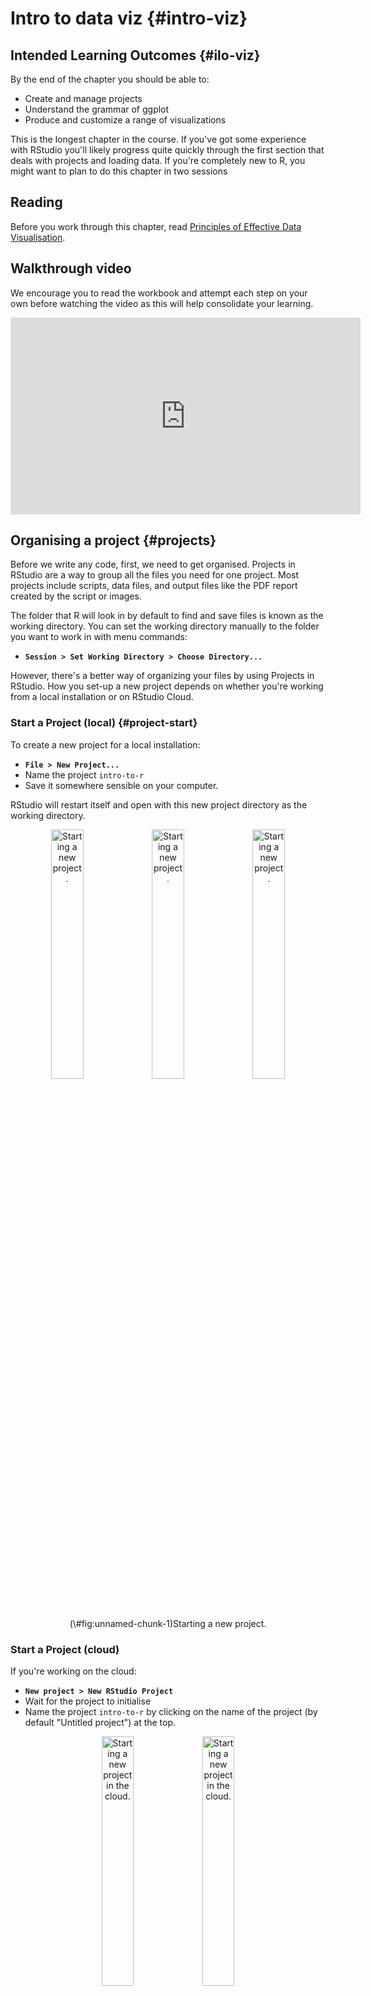 # Intro to data viz {#intro-viz}

## Intended Learning Outcomes {#ilo-viz}

By the end of the chapter you should be able to:

* Create and manage projects
* Understand the grammar of ggplot
* Produce and customize a range of visualizations

This is the longest chapter in the course. If you've got some experience with RStudio you'll likely progress quite quickly through the first section that deals with projects and loading data. If you're completely new to R, you might want to plan to do this chapter in two sessions

## Reading

Before you work through this chapter, read [Principles of Effective Data Visualisation](https://www.cell.com/patterns/fulltext/S2666-3899(20)30189-6).

## Walkthrough video

We encourage you to read the workbook and attempt each step on your own before watching the video as this will help consolidate your learning. 

<iframe width="560" height="315" src="https://www.youtube.com/embed/UMIq9h8Di8k" title="YouTube video player" frameborder="0" allow="accelerometer; autoplay; clipboard-write; encrypted-media; gyroscope; picture-in-picture" allowfullscreen></iframe>

## Organising a project {#projects}

Before we write any code, first, we need to get organised. <a class='glossary'>Projects<span class='def'></span></a> in RStudio are a way to group all the files you need for one project. Most projects include scripts, data files, and output files like the PDF report created by the script or images.

The folder that R will look in by default to find and save files is known as the <a class='glossary'>working directory<span class='def'></span></a>. You can set the working directory manually to the folder you want to work in with menu commands:

-   **`Session > Set Working Directory > Choose Directory...`**

However, there's a better way of organizing your files by using Projects in RStudio. How you set-up a new project depends on whether you're working from a local installation or on RStudio Cloud.

### Start a Project (local) {#project-start}

To create a new project for a local installation:

-   **`File > New Project...`**
-   Name the project <code class='path'>intro-to-r</code>
-   Save it somewhere sensible on your computer.

RStudio will restart itself and open with this new project directory as the working directory.

<div class="figure" style="text-align: center">
<img src="images/reports/new_proj_1.png" alt="Starting a new project." width="32%" /><img src="images/reports/new_proj_2.png" alt="Starting a new project." width="32%" /><img src="images/reports/new_proj_3.png" alt="Starting a new project." width="32%" />
<p class="caption">(\#fig:unnamed-chunk-1)Starting a new project.</p>
</div>

### Start a Project (cloud)

If you're working on the cloud:

- **`New project > New RStudio Project`**
- Wait for the project to initialise
- Name the project <code class='path'>intro-to-r</code> by clicking on the name of the project (by default "Untitled project") at the top.

<div class="figure" style="text-align: center">
<img src="images/reports/new_project.png" alt="Starting a new project in the cloud." width="32%" /><img src="images/reports/name_project.png" alt="Starting a new project in the cloud." width="32%" />
<p class="caption">(\#fig:unnamed-chunk-2)Starting a new project in the cloud.</p>
</div>

For both a local and cloud project, click on the Files tab in the lower right pane to see the contents of the project directory. You will see a file called `intro-to-r.Rproj`, which is a file that contains all of the project information. You can double-click on it to open up the project.

::: {.info data-latex=""}
Depending on your settings, you may also see a directory called `.Rproj.user`, which contains your specific user settings. You can ignore this and other "invisible" files that start with a full stop.
:::

## R Markdown {#rmarkdown}

For this course we will use <a class='glossary'>R Markdown<span class='def'></span></a> to write and save our code in, which is similar to the Jupyter notebooks that the workbench uses. We won't have time to cover too many of the features of R Markdown but it's an incredibly powerful format that allows you to create fully reproducible reports where all text, code, and analysis is contained within the one document. You can also use it to create websites, online books (like this one), presentations, and Shiny apps. If you'd like to learn more about R Markdown, there's links to additional resources in Section \@ref(resources-viz).

### New document

To open a new R Markdown document click:

-   **`File > New File > R Markdown`**

You will be prompted to give it a title; call the document `Intro to data viz`. You can also change the author name. Keep the output format as HTML.

Once you've opened a new document be sure to save it by clicking **`File > Save As...`**. Name this file something sensible like `chapter_3` (if you are on a Mac and can see the file <a class='glossary'>extension<span class='def'></span></a>, name it `chapter_3.Rmd`). This file will automatically be saved in your project folder, i.e., your working directory, so you should now see this file appear in your file viewer pane.

When you first open a new R Markdown document you will see a bunch of welcome text that looks like this:

<div class="figure" style="text-align: center">
<img src="images/reports/markdown-default.png" alt="New R Markdown text" width="100%" />
<p class="caption">(\#fig:img-markdown-default)New R Markdown text</p>
</div>

Click **knit** to see what this template looks like when it has been rendered, then, do the following steps:

-   Delete **everything** after the setup chunk
-   Skip a line after the setup chunk and type "## Loading packges" (with the hashes but without the quotation marks); make sure there are no spaces before the hashes and at least one space after the hashes before the subtitle
-   Skip a line and click the insert new code menu (a green box with a C and a plus sign) then **`R`**

### Code chunks {#code-chunks}

What you have created is a subtitle and a **code chunk**. In R Markdown, anything written in a grey code chunk is assumed to be code, and anything written in the white space (between the code chunks) is regarded as normal text (the actual colours will depend on which theme you have applied, but we will refer to the default white and grey). This makes it easy to combine both text and code in one document.

::: {.dangerous data-latex=""}
When you create a new code chunk you should notice that the grey box starts and ends with three back ticks \`\`\`. One common mistake is to accidentally delete these back ticks. Remember, code chunks and text entry are different colours - if the colour of certain parts of your Markdown doesn't look right, check that you haven't deleted the back ticks.
:::

In your code chunk, write the code to load some of the packages that you installed Section \@ref(packages) 


```r
library(tidyverse)
library(patchwork)
library(ggthemes)
library(medicaldata)
library(gapminder)
```

### Running code

When you're working in an R Markdown document, there are several ways to run your lines of code.

1.  First, you can highlight the code you want to run and then click `Run` -\> `Run Selected Line(s)`, however this is tedious and can cause problems if you don't highlight *exactly* the code you want to run. This is the most common method of running code we see with beginners, but you should aim to make your life easier and **don't do this**

2.  Alternatively, you can press the green "play" button at the top-right of the code chunk and this will run **all** lines of code in that chunk.

3.  Even better is to learn some of the [keyboard short cuts](https://support.rstudio.com/hc/en-us/articles/200711853-Keyboard-Shortcuts-in-the-RStudio-IDE) for R Studio. To run a single line of code, make sure that the cursor is in the line of code you want to run (it can be anywhere) and press `ctrl + enter` or `Cmd + enter` if you're on a Mac. If you want to run all of the code in the code chunk, press `ctrl/cmd + shift + enter`. Learn these short cuts, they will make your life easier! 

Run your code using method 3. You should see the packages load in the console.

## Loading data

If you're using the *All of Us* Researcher Workbench, you'll load in the data from the Researcher Workbench but it's useful to know how to import data into R more generally. Broadly speaking there are three types of data you can load when working in R:

1.  Built-in data sets that come with the packages you install that are useful for reproducible demos. Common ones you will see when you Google help documentation are `mtcars` and `diamonds` but we'll be using datasets from the `medicaldata` package that are built specifically for teaching data skills to health researchers.
2.  Data sets stored online and accessed via a URL.
3.  Data sets stored locally on your computer.

We'll start with 1 and move to 2 and 3 soon.

### Built-in data

The <code><span><span class='fu'><a target='_blank' href='https://rdrr.io/r/utils/data.html'>data</a></span><span class='op'>(</span><span class='op'>)</span></span></code> function lists the data sets available.


```r
# list datasets built in to base R and all installed packages
data()

# lists datasets in a specific package
data(package = "medicaldata")
```

Type the name of a data set into the <a class='glossary'>console<span class='def'></span></a> to see the data. For example, type `?covid_testing` into the console to see the dataset description for `covid_testing`, which is a data set included with <code class='package'>medicaldata</code>.


```r
?covid_testing                
```

You can also use the <code><span><span class='fu'><a target='_blank' href='https://rdrr.io/r/utils/data.html'>data</a></span><span class='op'>(</span><span class='op'>)</span></span></code> function to load a dataset into your <a class='glossary'>global environment<span class='def'></span></a>.


```r
# loads covid testing data into the environment
data("covid_testing")
```

You can now use this data. Insert a new heading (\##) named "My first plot". The underneath it, create a new code chunk, and copy, paste, and run the below code. You may not understand this yet, but you will by the end of the session.


```r
ggplot(covid_testing, aes(x = pan_day)) +
  geom_histogram(colour = "black") +
  theme_economist() +
  labs(title = "COVID-19 cases",
       y = "Number of cases", x = "Day after pandemic")
```

### Online sources {#loading-online}

Now, let's try loading data that is stored online. Create a code chunk in your document and copy, paste, and run the below code. This code loads the `gapminder` dataset that is contained in the <code class='package'>gapminder</code> package, except we've saved it as a `.csv` file and uploaded it to GitHub for the purposes of this exercise. The dataset contains an excerpt of the Gapminder data on life expectancy, GDP per capita, and population by country from 1952 to 2007.

-   The data is stored in a `.csv` file so we're going to use the `read_csv()` function to load it in.
-   Note that the url is contained within double quotation marks - it won't work without this.


```r
# read in data
gapminder <- read_csv("https://raw.githubusercontent.com/emilynordmann/AllOfUs-intro-to-r/main/book/data/gapminder.csv")
```

::: {.warning data-latex=""}
If you get an error message that looks like:

> Error in read_csv("https://raw.githubusercontent.com/emilynordmann/AllOfUs-intro-to-r/main/book/data/gapminder.csv") :\
> could not find function "read_csv"

This means that you have not loaded tidyverse. Check that `library(tidyverse)` is in the setup chunk and that you have run the setup chunk.
:::

Create another heading (\##) named "My second plot", another code chunk below it, and copy, paste, and run the code below.


```r
ggplot(gapminder, aes(x = continent, y = lifeExp)) +
  geom_boxplot() +
  theme_excel() +
  labs(y = "Life Expectancy",
       title = "Life Expectancy by Continent",
       subtitle = "1952 - 2007",
       x = NULL) +
  theme(legend.position = "bottom")
```

## Knitting your file {#rmd-knit}

Before we move on to focus on visualisation, we are going to <a class='glossary'>knit<span class='def'></span></a>, or compile, the file into a document type of our choosing. To knit your file click:

-   **`Knit > Knit to HMTL`**

R Markdown will create and display a new HTML document, but it will also automatically save this file in your working directory.

::: {.info data-latex=""}
You can also knit by typing the following code into the console. Never put this in an Rmd script itself, or it will try to knit itself in an infinite loop.


```r
rmarkdown::render("chapter_3.Rmd")

# alternatively, you can use this, but may get a warning
knitr::knit2html("chapter_3.Rmd")
```
:::

We don't have time to cover how to customise the knitted output in this course, but suffice to say that you can control almost every aspect, from whether the code is displayed or hidden, to the size and placement of the figures.

As you work through this course, we encourage you to use the Markdown document to take notes on the code and the output you create so that you have a complete single record of the work you've done. In particular, use headings and new code chunks to separate tasks, and if (when) you experience an error, make a note of how you fixed it.

Ok, let's get started properly.

## Building plots

There are multiple approaches to data visualization in R; in this course we will use the popular package <code class='package'>ggplot2</code>, which is part of the larger `tidyverse` collection of packages. A grammar of graphics (the "gg" in "ggplot") is a standardised way to describe the components of a graphic. <code class='package'>ggplot2</code> uses a layered grammar of graphics, in which plots are built up in a series of layers. It may be helpful to think about any picture as having multiple elements that sit semi-transparently over each other. A good analogy is old animated movies where artists would create a background and then add moveable elements on top of the background via transparencies.

Figure \@ref(fig:layers) displays the evolution of a simple scatterplot using this layered approach. First, the plot space is built (layer 1); the variables are specified (layer 2); the type of visualisation (known as a `geom`) that is desired for these variables is specified (layer 3) - in this case `geom_point()` is called to visualise individual data points; a second geom is added to include a line of best fit (layer 4), the axis labels are edited for readability (layer 5), and finally, a theme is applied to change the overall appearance of the plot (layer 6).

<div class="figure" style="text-align: center">
<img src="03-intro-to-viz_files/figure-html/layers-1.png" alt="Evolution of a layered plot" width="100%" />
<p class="caption">(\#fig:layers)Evolution of a layered plot</p>
</div>

Importantly, each layer is independent and independently customizable. For example, the size, color and position of each component can be adjusted, or one could, for example, remove the first geom (the data points) to only visualize the line of best fit, simply by removing the layer that draws the data points (Figure \@ref(fig:remove-layer)). The use of layers makes it easy to build up complex plots step-by-step, and to adapt or extend plots from existing code.

<div class="figure" style="text-align: center">
<img src="03-intro-to-viz_files/figure-html/remove-layer-1.png" alt="Final plot with scatterplot layer removed." width="100%" />
<p class="caption">(\#fig:remove-layer)Final plot with scatterplot layer removed.</p>
</div>

## Plot setup

### Data {#plot-setup-data}

Every plot starts with the `ggplot()` function and a data table. If your data are not loaded or you have a typo in your code, this will give you an error message. It's best to check your plot after each step, so that you can figure out where errors are more easily.


```r
ggplot(data = gapminder)
```

<div class="figure" style="text-align: center">
<img src="03-intro-to-viz_files/figure-html/build-plot-setup-1.png" alt="A blank ggplot." width="100%" />
<p class="caption">(\#fig:build-plot-setup)A blank ggplot.</p>
</div>

### Mapping

The next <a class='glossary'>argument<span class='def'></span></a> to `ggplot()` is the `mapping`. This tells the plot which columns in the data should be represented by, or "mapped" to, different aspects of the plot, such as the x-axis, y-axis, line colour, object fill, or line style. These aspects, or "aesthetics", are listing inside the `aes()` function.

Set the arguments `x` and `y` to the names of the columns you want to be plotted on those axes. Here, we want to plot the wait time on the x-axis and the call time on the y-axis.


```r
# set up the plot with mapping
ggplot(
  data = gapminder, 
  mapping = aes(x = lifeExp, y = gdpPercap)
)
```

<div class="figure" style="text-align: center">
<img src="03-intro-to-viz_files/figure-html/build-plot-mapping-1.png" alt="A blank plot with x- and y- axes mapped." width="100%" />
<p class="caption">(\#fig:build-plot-mapping)A blank plot with x- and y- axes mapped.</p>
</div>

::: {.info data-latex=""}
In the example above, we wrote out the names of the <a class='glossary'>arguments<span class='def'></span></a> `data` and `mapping`, but in practice, almost everyone omits them. Just make sure you put the data and mapping in the right order.


```r
ggplot(gapminder,  aes(lifeExp, gdpPercap))
```
:::

### Geoms

Now we can add our plot elements in layers. These are referred to as <a class='glossary'>geoms<span class='def'></span></a> and their functions start with `geom_`. You **add** layers onto the base plot created by `ggplot()` with a plus (`+`).


```r
ggplot(gapminder, aes(x = lifeExp, y = gdpPercap)) +
  geom_point() # scatterplot
```

<div class="figure" style="text-align: center">
<img src="03-intro-to-viz_files/figure-html/build-plot-geoms-1.png" alt="Adding a scatterplot with geom_point()." width="100%" />
<p class="caption">(\#fig:build-plot-geoms)Adding a scatterplot with geom_point().</p>
</div>

::: {.warning data-latex=""}
Somewhat annoyingly, the plus has to be on the end of the previous line, not at the start of the next line. If you do make this mistake, it will run the first line of code to produce the base layer but then you will get the following error message rather than adding on `geom_point()`.


```r
ggplot(gapminder, aes(x = lifeExp, y = gdpPercap)) 
```

<img src="03-intro-to-viz_files/figure-html/unnamed-chunk-11-1.png" width="100%" style="display: block; margin: auto;" />

```r
+ geom_point() # scatterplot
```

```
## Error:
## ! Cannot use `+` with a single argument
## ℹ Did you accidentally put `+` on a new line?
```
:::

### Multiple geoms

Part of the power of <code class='package'>ggplot2</code> is that you can add more than one geom to a plot by adding on extra layers and so it quickly becomes possible to make complex and informative visualisations. Importantly, the layers display in the order you set them up. The code below uses the same geoms to produce a scatterplot with a line of best fit but orders them differently.


```r
# Points first
ggplot(gapminder, aes(x = lifeExp, y = gdpPercap)) +
  geom_point() + # scatterplot
  geom_smooth(method = "loess") # line of best fit

# Line first
ggplot(gapminder, aes(x = lifeExp, y = gdpPercap)) +
  geom_smooth(method = "loess") + # line of best fit
  geom_point() # scatterplot
```

<div class="figure" style="text-align: center">
<img src="03-intro-to-viz_files/figure-html/build-plot-geom2-1.png" alt="Points first versus line first." width="100%" />
<p class="caption">(\#fig:build-plot-geom2)Points first versus line first.</p>
</div>

### Saving plots

Just like you can save numbers and data tables to objects, you can also save the output of `ggplot()`. The code below produces the same plots we created above but saves them to objects named `point_first` and `line_first`. If you run this code, the plots won't display like they have done before. Instead, you'll see the object names appear in the environment pane.


```r
point_first <- 
ggplot(gapminder, aes(x = lifeExp, y = gdpPercap)) +
  geom_point() + # scatterplot
  geom_smooth(method = "loess") # line of best fit
  
line_first <-
ggplot(gapminder, aes(x = lifeExp, y = gdpPercap)) +
  geom_smooth(method = "loess") + # line of best fit
  geom_point() # scatterplot
```

To view the plots, call the objects by name. This will output each plot separately.


```r
point_first # view first plot
line_first # view second plot
```

### Combining plots

One of the reasons to save your plots to objects is so that you can combine multiple plots using functions from the `patchwork` package. The below code produces the above plot by combining the two plots with `+` and then specifying that we want the plots produced on a single row with the `nrow` argument in `plot_layout()`.


```r
# add plots together in 1 row; try changing nrow to 2
point_first + line_first + plot_layout(nrow = 1)
```

<div class="figure" style="text-align: center">
<img src="03-intro-to-viz_files/figure-html/build-plot-geom2b-1.png" alt="Combining plots with patchwork." width="100%" />
<p class="caption">(\#fig:build-plot-geom2b)Combining plots with patchwork.</p>
</div>

### Saving plots to disk

Another reason to save you plots to an object is so that you can save them to disk using `ggsave()`. The `filename` argument specifies what the name of the file you save will be - it must have a file extension although you can choose the image format (e.g., .png, .jpeg). The resulting file will save into your project directory. There are many more options to `ggsave()` that allow you to specify the height, width, and resolution of the image you save.


```r
ggsave(filename = "my_plot.png", plot = point_first)
```


## Customising plots

### Format axes

Now we need to make the axes look neater. There are several functions you can use to change the axis labels, but the most powerful ones are the `scale_` functions. You need to use a scale function that matches the data you're plotting on that axis and this is where it becomes particularly important to know what type of data you're working with. Both of the axes here are <a class='glossary'>continuous<span class='def'></span></a>, so we'll use `scale_x_continuous()` and `scale_y_continuous()`.

The `name` argument changes the axis label. The `breaks` argument sets the major units and needs a <a class='glossary'>vector<span class='def'></span></a> of possible values, which can extend beyond the range of the data (e.g., `wait time` only goes up to 350, but we can specify breaks up to 600 in case we wanted to reuse our code with new data with different values). The `seq()` function creates a sequence of numbers `from` one `to` another `by` specified steps.


```r
ggplot(gapminder, aes(x = lifeExp, y = gdpPercap)) +
  geom_point() + 
  geom_smooth(method = "loess") + 
  scale_x_continuous(name = "Life Expectancy", 
                     breaks = seq(from = 0, to = 100, by = 10)) +
  scale_y_continuous(name = "GDP per capita",
                     breaks = seq(from = 0, to = 125000, by = 25000))
```

```
## `geom_smooth()` using formula = 'y ~ x'
```

<div class="figure" style="text-align: center">
<img src="03-intro-to-viz_files/figure-html/build-plot-axes-1.png" alt="Formatting plot axes with scale_ functions." width="100%" />
<p class="caption">(\#fig:build-plot-axes)Formatting plot axes with scale_ functions.</p>
</div>

::: {.try data-latex=""}
Check the help for `?scale_x_continuous` to see how you would set the minor units or specify how many breaks you want instead.
:::

### Axis limits

If you want to change the minimum and maximum values on an axis, use the `coord_cartesian()` function. Many plots make more sense if the minimum and maximum values represent the range of possible values, even if those values aren't present in the data. Here, life expectancy and GDP can't be less than 0, so we'll set the minimum values to 0 and the maximum values to the first break above the highest value.


```r
ggplot(gapminder, aes(x = lifeExp, y = gdpPercap)) +
  geom_point() + 
  geom_smooth(method = "loess") + 
  scale_x_continuous(name = "Life Expectancy", 
                     breaks = seq(from = 0, to = 100, by = 10)) +
  scale_y_continuous(name = "GDP per capita",
                     breaks = seq(from = 0, to = 125000, by = 25000)) +
  coord_cartesian(xlim = c(0, 100), 
                  ylim = c(0, 120000))
```

```
## `geom_smooth()` using formula = 'y ~ x'
```

<div class="figure" style="text-align: center">
<img src="03-intro-to-viz_files/figure-html/build-plot-limits-1.png" alt="Changing the axis limits." width="100%" />
<p class="caption">(\#fig:build-plot-limits)Changing the axis limits.</p>
</div>

::: {.dangerous data-latex=""}
You can also set the `limits` argument inside the `scale_` functions, but this actually removes any data that falls outside these limits, rather than cropping your plot, and this can change the appearance of certain types of plots like violin plots and density plots.
:::

### Themes

<code class='package'>ggplot2</code> comes with several built-in themes, such as `theme_minimal()` and `theme_bw()`, but the <code class='package'><a href='https://yutannihilation.github.io/allYourFigureAreBelongToUs/ggthemes/' target='_blank'>ggthemes</a></code> package provides even more themes to match different software, such as GoogleDocs or Stata, or publications, such as the Economist or the Wall Street Journal. Let's add the GoogleDocs theme, but change the font size to 18 with the `base_size` argument.

It's also worth highlighting that this code is starting to look quite complicated because of the number of layers, but because we've built it up slowly it should (hopefully!) make sense. If you see examples of <code class='package'>ggplot2</code> code online that you'd like to adapt, build the plot up layer by layer and it will make it easier to understand what each layer adds.


```r
ggplot(gapminder, aes(x = lifeExp, y = gdpPercap)) +
  geom_point() + 
  geom_smooth(method = "loess") + 
  scale_x_continuous(name = "Life Expectancy", 
                     breaks = seq(from = 0, to = 100, by = 10)) +
  scale_y_continuous(name = "GDP per capita",
                     breaks = seq(from = 0, to = 125000, by = 25000)) +
  coord_cartesian(xlim = c(0, 100), 
                  ylim = c(0, 120000))+
  ggthemes::theme_gdocs(base_size = 16)
```

```
## `geom_smooth()` using formula = 'y ~ x'
```

<div class="figure" style="text-align: center">
<img src="03-intro-to-viz_files/figure-html/build-plot-theme-1.png" alt="Changing the theme." width="100%" />
<p class="caption">(\#fig:build-plot-theme)Changing the theme.</p>
</div>

## Appropriate plots

Now that you know how to build up a plot by layers and customize its appearance, you're ready to learn about some more plot types. Different types of data require different types of plots, so this section is organised by data type.

The [ggplot2 cheat sheet](https://raw.githubusercontent.com/rstudio/cheatsheets/main/data-visualization.pdf) is a great resource to help you find plots appropriate to your data, based on how many variables you're plotting and what type they are. The examples below all use the same customer satisfaction data, but each plot communicates something different.

We don't expect you to memorize all of the plot types or the methods for customizing them, but it will be helpful to try out the code in the examples below for yourself, changing values to test your understanding.

### Counting categories

#### Bar plot

If you want to count the number of things per category, you can use `geom_bar()`. You only need to provide a `x` mapping to `geom_bar()` because by default `geom_bar()` uses the number of observations in each group of `x` and the value for `y`, so you don't need to tell it what to put on the y-axis.


```r
ggplot(covid_testing, aes(x = result)) +
  geom_bar()
```

<img src="03-intro-to-viz_files/figure-html/unnamed-chunk-15-1.png" width="100%" style="display: block; margin: auto;" />

### One continuous variable

If you have a continuous variable, like the number of seconds callers have to wait, you can use `geom_histogram()` or `geom_density()` to show the distribution. Just like `geom_bar()` you are only required to specify the `x` variable.

#### Histogram

A histogram splits the data into "bins" along the x-axis and shows the count of how many observations are in each bin along the y-axis (the covid testing data is from a children's hospital).


```r
ggplot(covid_testing, aes(x = age)) +
  geom_histogram()
```

```
## `stat_bin()` using `bins = 30`. Pick better value with `binwidth`.
```

<div class="figure" style="text-align: center">
<img src="03-intro-to-viz_files/figure-html/unnamed-chunk-16-1.png" alt="Histogram of wait times." width="100%" />
<p class="caption">(\#fig:unnamed-chunk-16)Histogram of wait times.</p>
</div>

You should always set the `binwidth` or number of `bins` to something meaningful for your data (otherwise you get an annoying message). You might need to try a few options before you find something that looks good and conveys the meaning of your plot -- try changing the values of `binwidth` and `bins` below to see what works best.


```r
# adjust width of each bar
ggplot(covid_testing, aes(x = age)) +
  geom_histogram(binwidth = 20)

# adjust number of bars
ggplot(covid_testing, aes(x = age)) +
  geom_histogram(bins = 50)
```

By default, the bars start *centered* on 0, so if `binwidth` is set to 20, the first bar would include -10 to 10 years old, which doesn't make much sense. We can set `boundary = 0` so that each bar represents increments of 20 years *starting* from 0.


```r
ggplot(covid_testing, aes(x = age)) +
  geom_histogram(binwidth = 20, boundary = 0)
```

<img src="03-intro-to-viz_files/figure-html/unnamed-chunk-18-1.png" width="100%" style="display: block; margin: auto;" />

Finally, the default style of grey bars is ugly, so you can change that by setting the `fill` and `colour`, as well as using `scale_x_continuous()` to update the axis labels.


```r
ggplot(covid_testing, aes(x = age)) +
  geom_histogram(binwidth = 20, 
                 boundary = 0, 
                 fill = "white", 
                 color = "black") +
  scale_x_continuous(name = "Subject age at covid test",
                     breaks = seq(0, 150, 20))
```

<div class="figure" style="text-align: center">
<img src="03-intro-to-viz_files/figure-html/unnamed-chunk-19-1.png" alt="Histogram with custom styles." width="100%" />
<p class="caption">(\#fig:unnamed-chunk-19)Histogram with custom styles.</p>
</div>

#### Frequency plot

Rather than plotting each bin as a bar, you can connect a line across the top of each bin using a frequency plot. The function `geom_freqpoly()` works the same as `geom_histogram()`, except it can't take a `fill` argument because it's just a line.


```r
ggplot(covid_testing, aes(x = age)) +
  scale_x_continuous(name = "Subject age at covid test",
                     breaks = seq(0, 150, 20)) +
  geom_freqpoly(boundary = 0, binwidth = 20, 
                color = "black")
```

<img src="03-intro-to-viz_files/figure-html/unnamed-chunk-20-1.png" width="100%" style="display: block; margin: auto;" />

#### Density plot

If the distribution is smooth, a density plot is often a better way to show the distribution. A density plot doesn't need the `binwidth` or `boundary` arguments because it doesn't split the data into bins, but it can have `fill`.


```r
ggplot(covid_testing, aes(x = age)) +
  scale_x_continuous(name = "Subject age at covid test",
                     breaks = seq(0, 150, 20)) +
  geom_density(fill = "purple", color = "black")
```

<img src="03-intro-to-viz_files/figure-html/unnamed-chunk-21-1.png" width="100%" style="display: block; margin: auto;" />

### Grouped continuous variables

There are several ways to compare continuous data across groups. Which you choose depends on what point you are trying to make with the plot.

#### Subdividing distributions

In previous plots, we have used `fill` purely for visual reasons, e.g., we have changed the colour of the histogram bars to make them look nicer. However, you can also use `fill` to represent another variable so that the colours become meaningful.

Setting the `fill` aesthetic in the mapping will produce different coloured bars for each category of the `fill` variable, in this case `issue_category`.


```r
ggplot(gapminder, aes(x = lifeExp, fill = continent)) +
  geom_histogram(boundary = 0, 
                 binwidth = 1,
                 color = "black")
```

<div class="figure" style="text-align: center">
<img src="03-intro-to-viz_files/figure-html/unnamed-chunk-22-1.png" alt="Histogram with categories represented by fill." width="100%" />
<p class="caption">(\#fig:unnamed-chunk-22)Histogram with categories represented by fill.</p>
</div>

By default, the categories are positioned stacked on top of each other. The function `geom_area()` gives a similar effect when `stat = "bin"`.


```r
# area plot
ggplot(gapminder, aes(x = lifeExp, fill = continent)) +
  geom_area(stat = "bin", 
            boundary = 0, 
            binwidth = 15, 
            color = "black")
```

<div class="figure" style="text-align: center">
<img src="03-intro-to-viz_files/figure-html/unnamed-chunk-23-1.png" alt="Stacked area plot." width="100%" />
<p class="caption">(\#fig:unnamed-chunk-23)Stacked area plot.</p>
</div>

#### Comparing distributions

If you want to compare more than one distribution, you can set the `position` argument of `geom_histogram()` to "dodge" to put the bars for each group next to each other instead of stacking them. However, this can look confusing with several categories. Instead, use`geom_freqpoly()` to plot a line connecting the top of each bin.


```r
# dodged histogram
histogram_dodge <- 
ggplot(gapminder, aes(x = lifeExp, fill = continent)) +
  geom_histogram(boundary = 0, 
                 binwidth = 20,
                 color = "black",
                 position = "dodge")+
  ggtitle("Dodged Histogram")

# frequency plot
freqpoly_plot <- 
ggplot(gapminder, aes(x = lifeExp, colour = continent)) +
  geom_freqpoly(binwidth = 20, 
                boundary = 0,
                size = 2) +
  scale_x_continuous(name = "Life Expecancy",
                     breaks = seq(0, 100, 20)) +
  ggtitle("Frequency")
```

```
## Warning: Using `size` aesthetic for lines was deprecated in ggplot2 3.4.0.
## ℹ Please use `linewidth` instead.
## This warning is displayed once every 8 hours.
## Call `lifecycle::last_lifecycle_warnings()` to see where this warning was
## generated.
```

```r
# put plots together
histogram_dodge + freqpoly_plot + 
  plot_layout(nrow = 1, guides = "collect") # collects the legends together, try removing this
```

<div class="figure" style="text-align: center">
<img src="03-intro-to-viz_files/figure-html/unnamed-chunk-24-1.png" alt="Different ways to plot the distribution of a continuous variable for multiple groups." width="100%" />
<p class="caption">(\#fig:unnamed-chunk-24)Different ways to plot the distribution of a continuous variable for multiple groups.</p>
</div>

#### Violin plot

Another way to compare groups of continuous variables is the violin plot. This is like a density plot, but rotated 90 degrees and mirrored - the fatter the violin, the larger proportion of data points there are at that value.


```r
ggplot(gapminder, aes(x = continent, y = lifeExp)) +
  geom_violin()
```

<div class="figure" style="text-align: center">
<img src="03-intro-to-viz_files/figure-html/violin-plot-1.png" alt="Violin-plot." width="100%" />
<p class="caption">(\#fig:violin-plot)Violin-plot.</p>
</div>

#### Boxplot

Boxplots serve a similar purpose to violin plots. They don't show you the shape of the distribution, but rather some statistics about it. The middle line represents the <a class='glossary'>median<span class='def'></span></a>; half the data are above this line and half below it. The box encloses the 25th to 75th percentiles of the data, so 50% of the data falls inside the box. The "whiskers" extending above and below the box extend 1.5 times the height of the box, although you can change this with the `coef` argument. The points show <a class='glossary'>outliers<span class='def'></span></a> -- individual data points that fall outside of this range.


```r
ggplot(gapminder, aes(x = continent, y = lifeExp)) +
 geom_boxplot()
```

<div class="figure" style="text-align: center">
<img src="03-intro-to-viz_files/figure-html/box-plot-1.png" alt="Basic boxplot." width="100%" />
<p class="caption">(\#fig:box-plot)Basic boxplot.</p>
</div>

#### Combo plots

Violin plots are frequently layered with other geoms that represent the mean or median values in the data. This is a lot of code, to help your understanding a) run it layer by layer to see how it builds up and b) change the values throughout the code


```r
# add fill and colour to the mapping

ggplot(gapminder, aes(x = continent, y = lifeExp,
                      fill = continent,
                      colour = continent)) +
  scale_x_discrete(name = "Continent") +
  scale_y_continuous(name = "Life Expectancy",
                     breaks = seq(0, 100, 10)) +
  coord_cartesian(ylim = c(0, 100)) +
  guides(fill = "none", colour = "none") + 
  # add a line at median (50%) score
  geom_violin(alpha = 0.4, 
              draw_quantiles = 0.5) + 
  # add a boxplot
  geom_boxplot(width = 0.25, 
               fill = "white", 
               alpha = 0.75) + 
  # add a point that represents the mean
  stat_summary(fun = mean, 
               geom = "point", 
               size = 2) + 
  ggtitle("ViolinBox")
```

<div class="figure" style="text-align: center">
<img src="03-intro-to-viz_files/figure-html/violin-combos-1.png" alt="Violin plots combined with different methods to represent means and medians." width="100%" />
<p class="caption">(\#fig:violin-combos)Violin plots combined with different methods to represent means and medians.</p>
</div>

### Two continuous variables

When you want to see how two continuous variables are related, set one as the x-axis and the other as the y-axis. Usually, if one variable causes the other, you plot the cause on the x-axis and the effect on the y-axis. Here, we want to see if longer wait times cause the calls to be longer.

#### Scatterplot

The function to create a scatterplot is called `geom_point()`.


```r
ggplot(gapminder, aes(x = lifeExp, y = gdpPercap)) +
  geom_point()
```

<div class="figure" style="text-align: center">
<img src="03-intro-to-viz_files/figure-html/demo-point-1.png" alt="Scatterplot with geom_point()." width="100%" />
<p class="caption">(\#fig:demo-point)Scatterplot with geom_point().</p>
</div>

#### Trendlines

In Figure \@ref(fig:layers), we emphasised the relationship with a trendline created by `geom_smooth()` using the argument `method = lm` ("lm" stands for "linear model" or a straight line relationship). You can also set `method = loess` to visualise a non-linear relationship.


```r
lm_plot <- 
  ggplot(gapminder, aes(x = lifeExp, y = gdpPercap)) +
  geom_point(alpha = 0.2) +
  geom_smooth(method = lm) +
  ggtitle("method = lm")

loess_plot <- 
  ggplot(gapminder, aes(x = lifeExp, y = gdpPercap)) +
  geom_point(alpha = 0.2) +
  geom_smooth(method = loess) +
  ggtitle("method = loess")

lm_plot + loess_plot
```

```
## `geom_smooth()` using formula = 'y ~ x'
## `geom_smooth()` using formula = 'y ~ x'
```

<div class="figure" style="text-align: center">
<img src="03-intro-to-viz_files/figure-html/unnamed-chunk-25-1.png" alt="Different ways to show the relationship between two continuous variables." width="100%" />
<p class="caption">(\#fig:unnamed-chunk-25)Different ways to show the relationship between two continuous variables.</p>
</div>

::: {.warning data-latex=""}
If there isn't much data at the extremes of the x-axis, the curve can be very uncertain. This is represented by the wider shaded area, which means that the true relationship might be anywhere within that area. Add the argument `se = FALSE` to `geom_smooth()` to remove this "standard error" shading.
:::

### Overplotting

When you have a limited range of numeric values, such as an ordinal rating scale or categorical variables, sometimes overlapping data makes it difficult to see what is going on in a point plot. For example, the plot below shows test result by age, but it makes it hard to see exactly how many data points there are at each point.

In this section, we'll explore a few options for dealing with this.


```r
ggplot(covid_testing, aes(x = result, y = age)) + 
  geom_point()
```

<div class="figure" style="text-align: center">
<img src="03-intro-to-viz_files/figure-html/over-plot-1.png" alt="Overlapping data." width="100%" />
<p class="caption">(\#fig:over-plot)Overlapping data.</p>
</div>

#### Jitter plot

You can use `geom_jitter()` to move the points around a bit to make them easier to see. You can also set alpha transparency. Here, the x-axis is continuous, so there is no need to jitter the `width`, but the y-axis is ordinal categories, so the `height` is jittered between -0.2 and +0.2 away from the true y-value. It can help to play around with these values to understand what the jitter is doing.


```r
ggplot(covid_testing, aes(x = result, y = age)) + 
  geom_jitter(width = 0.2, height = 0, alpha = 0.4)
```

<div class="figure" style="text-align: center">
<img src="03-intro-to-viz_files/figure-html/jitter-plot-1.png" alt="Jitter plot." width="100%" />
<p class="caption">(\#fig:jitter-plot)Jitter plot.</p>
</div>

#### Facets

Alternatively, you can use `facet_wrap()` to create a separate plot for each test result `facet_wrap()` uses the tilde (\~) symbol, which you can roughly translate as "by", e.g., facet the plot *by* test result. The `labeller` function controls the labels above each plot. `label_both` specifies that we want both the variable name (result) and the value (e.g., invalid) printed on the plot to make it easier to read.


```r
ggplot(covid_testing, aes(x = age)) +
  geom_histogram(binwidth = 10, 
                 boundary = 0, 
                 fill = "dodgerblue", 
                 color = "black") +
  facet_wrap(~result, 
             ncol = 1, # try changing this to 2 
             labeller = label_both, scales = "free_y") +
  scale_x_continuous(name = "Subject age at test",
                     breaks = seq(0, 600, 30))
```

<div class="figure" style="text-align: center">
<img src="03-intro-to-viz_files/figure-html/fact-plot-1.png" alt="A histogram with facets." width="100%" />
<p class="caption">(\#fig:fact-plot)A histogram with facets.</p>
</div>

::: {.info data-latex=""}
These are not, by any means, all the plot types that you can make in R. This chapter just gave you a basic overview. The [further resources](#resources-viz) section at the end of this chapter lists many resources, but the [R Graph Gallery](http://www.r-graph-gallery.com/){target="_blank"} is an especially useful one to get inspiration for the kinds of beautiful plots you can make in R.
:::

## Further Resources {#resources-viz}

-   [R Markdown Cheat Sheet](https://www.rstudio.org/links/r_markdown_cheat_sheet)
-   [ggplot2 cheat sheet](https://raw.githubusercontent.com/rstudio/cheatsheets/main/data-visualization.pdf). <!--
    -   [R Markdown reference Guide](https://www.rstudio.com/wp-content/uploads/2015/03/rmarkdown-reference.pdf)
    -->
-   [R Markdown: The Definitive Guide](https://bookdown.org/yihui/rmarkdown/) by Yihui Xie, J. J. Allaire, & Garrett Grolemund
-   [Chapter 27: R Markdown](https://r4ds.had.co.nz/r-markdown.html) of *R for Data Science*
- [Fundamentals of Data Visualization](https://clauswilke.com/dataviz/)
- [Data visualization: A practical introduction](https://socviz.co/)
- [BBC Visual and Data Journalism cookbook for R graphics](https://bbc.github.io/rcookbook/)

## Glossary {#glossary-day1}

<table class="table" style="margin-left: auto; margin-right: auto;">
 <thead>
  <tr>
   <th style="text-align:left;"> term </th>
   <th style="text-align:left;"> definition </th>
  </tr>
 </thead>
<tbody>
  <tr>
   <td style="text-align:left;"> argument </td>
   <td style="text-align:left;">  </td>
  </tr>
  <tr>
   <td style="text-align:left;"> console </td>
   <td style="text-align:left;">  </td>
  </tr>
  <tr>
   <td style="text-align:left;"> continuous </td>
   <td style="text-align:left;">  </td>
  </tr>
  <tr>
   <td style="text-align:left;"> extension </td>
   <td style="text-align:left;">  </td>
  </tr>
  <tr>
   <td style="text-align:left;"> geom </td>
   <td style="text-align:left;">  </td>
  </tr>
  <tr>
   <td style="text-align:left;"> global environment </td>
   <td style="text-align:left;">  </td>
  </tr>
  <tr>
   <td style="text-align:left;"> knit </td>
   <td style="text-align:left;">  </td>
  </tr>
  <tr>
   <td style="text-align:left;"> median </td>
   <td style="text-align:left;">  </td>
  </tr>
  <tr>
   <td style="text-align:left;"> outlier </td>
   <td style="text-align:left;">  </td>
  </tr>
  <tr>
   <td style="text-align:left;"> project </td>
   <td style="text-align:left;">  </td>
  </tr>
  <tr>
   <td style="text-align:left;"> R Markdown </td>
   <td style="text-align:left;">  </td>
  </tr>
  <tr>
   <td style="text-align:left;"> vector </td>
   <td style="text-align:left;">  </td>
  </tr>
  <tr>
   <td style="text-align:left;"> working directory </td>
   <td style="text-align:left;">  </td>
  </tr>
</tbody>
</table>




